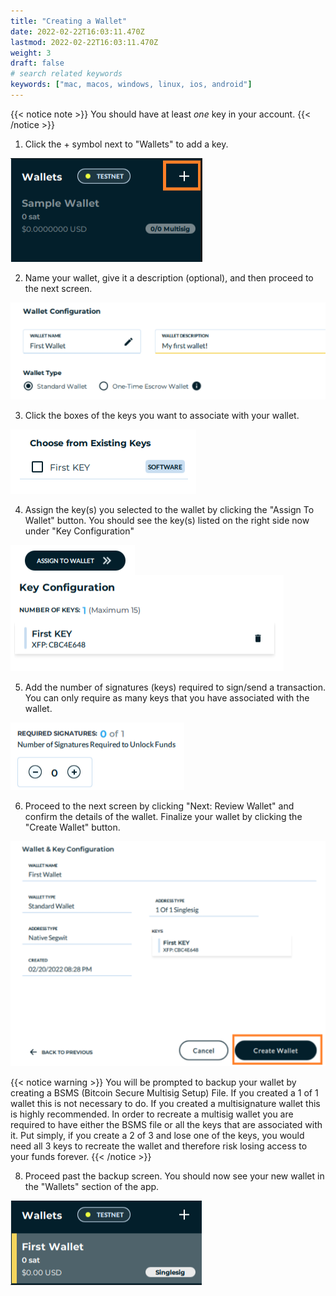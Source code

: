 ```yaml
---
title: "Creating a Wallet"
date: 2022-02-22T16:03:11.470Z
lastmod: 2022-02-22T16:03:11.470Z
weight: 3
draft: false
# search related keywords
keywords: ["mac, macos, windows, linux, ios, android"]
---
```


{{< notice note >}}
 You should have at least *one* key in your account.
{{< /notice >}}

1. Click the + symbol next to "Wallets" to add a key.

<img src = addNewWallet.png
      alt = "Wallet + button (Screenshot)"/>

2. Name your wallet, give it a description (optional), and then proceed to the next screen.

<img src = walletConfig.png
    alt = "Add wallet name and description (Screenshot)"/>

3. Click the boxes of the keys you want to associate with your wallet. 

<img src = chooseKeys.png
    alt = "Choose the keys to associate with wallet (Screenshot)"/>

4. Assign the key(s) you selected to the wallet by clicking the "Assign To Wallet" button. You should see the key(s) listed on the right side now under "Key Configuration"

<img src = assignToWallet.png
    alt = "Assign to Wallet button (Screenshot)"
    style = "float: left"/>

<img src = assignedKeys.png 
    alt = "Assigned keys (Screenshot)"
    style = "float: center"/>


5. Add the number of signatures (keys) required to sign/send a transaction. You can only require as many keys that you have associated with the wallet.

<img src = requiredSignatures.png
    alt = "Required signature (Screenshot)"/>

6. Proceed to the next screen by clicking "Next: Review Wallet" and confirm the details of the wallet. Finalize your wallet by clicking the "Create Wallet" button.

<img src = confirmWalletDetails.png 
    alt = "Confirm wallet details (Screenshot)"/>

{{< notice warning >}}
  You will be prompted to backup your wallet by creating a BSMS (Bitcoin Secure Multisig Setup) File. If you created a 1 of 1 wallet this is not necessary to do. If you created a multisignature wallet this is highly recommended. In order to recreate a multisig wallet you are required to have either the BSMS file or all the keys that are associated with it. Put simply, if you create a 2 of 3 and lose one of the keys, you would need all 3 keys to recreate the wallet and therefore risk losing access to your funds forever.
{{< /notice >}}

8. Proceed past the backup screen. You should now see your new wallet in the "Wallets" section of the app.

<img src = firstWalletAdded.png
    alt = "My first wallet in Nunchuk (Screenshot)"/>